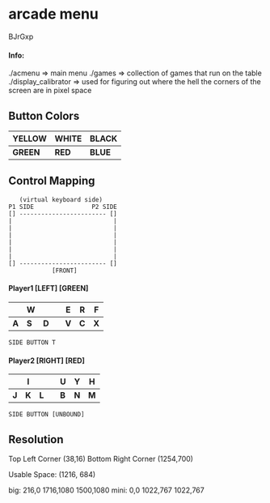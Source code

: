 # arcade menu

BJrGxp

#### Info:
./acmenu => main menu
./games => collection of games that run on the table
./display_calibrator => used for figuring out where the hell the corners of the screen are in pixel space

## Button Colors
| YELLOW | WHITE | BLACK |
| - | - | - |
| **GREEN** | **RED** | **BLUE** |

## Control Mapping
```
   (virtual keyboard side)
P1 SIDE                P2 SIDE
[] ------------------------ []
|                            |
|                            |
|                            |
|                            |
|                            |
|                            |
[] ------------------------ []
            [FRONT]
```


#### Player1 [LEFT] [GREEN]
|   | W |   |   | E | R | F |
| - | - | - | - | - | - | - |
| **A** | **S** | **D** |  | **V** | **C** | **X** |

`SIDE BUTTON T`

#### Player2 [RIGHT] [RED]
|   | I |   |   | U | Y | H |
| - | - | - | - | - | - | - |
| **J** | **K** | **L** |  | **B** | **N** | **M** |

`SIDE BUTTON [UNBOUND]`

## Resolution
Top Left Corner (38,16)
Bottom Right Corner (1254,700)

Usable Space: (1216, 684)


big: 216,0 1716,1080 1500,1080
mini: 0,0 1022,767 1022,767